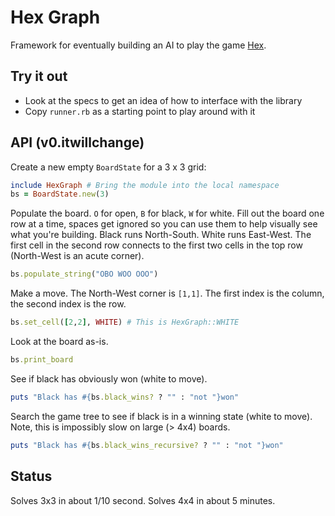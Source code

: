 Hex Graph
=========

Framework for eventually building an AI to play the game [Hex](http://en.wikipedia.org/wiki/Hex_(board_game)).  

Try it out
----------
* Look at the specs to get an idea of how to interface with the library
* Copy `runner.rb` as a starting point to play around with it

API (v0.itwillchange)
---------------------

Create a new empty `BoardState` for a 3 x 3 grid:

```ruby
include HexGraph # Bring the module into the local namespace
bs = BoardState.new(3)
```

Populate the board.  `O` for open, `B` for black, `W` for white.  Fill out the board one row at a time, spaces get ignored so you can use them to help visually see what you're building.  Black runs North-South.  White runs East-West.  The first cell in the second row connects to the first two cells in the top row (North-West is an acute corner).

```ruby
bs.populate_string("OBO WOO OOO")
```

Make a move.  The North-West corner is `[1,1]`.  The first index is the column, the second index is the row.

```ruby
bs.set_cell([2,2], WHITE) # This is HexGraph::WHITE
```

Look at the board as-is.

```ruby
bs.print_board
```

See if black has obviously won (white to move).

```ruby
puts "Black has #{bs.black_wins? ? "" : "not "}won"
```

Search the game tree to see if black is in a winning state (white to move).  Note, this is impossibly slow on large (> 4x4) boards.  

```ruby
puts "Black has #{bs.black_wins_recursive? ? "" : "not "}won"
```

Status
------
Solves 3x3 in about 1/10 second.
Solves 4x4 in about 5 minutes.


